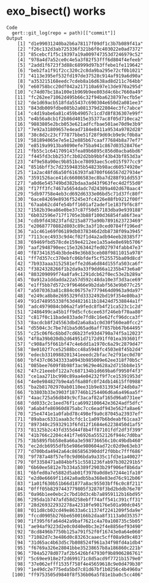 # exo_bisect() works

    Code
      gert::git_log(repo = path)[["commit"]]
    Output
        [1] "d1e99031240ba2b6a78117f09df1c3b7b089f41a"
        [2] "f26c132d3ab725336f321b6f0c403022e0ad7372"
        [3] "85cebcf1f5c19397a19a009747353d7246979c52"
        [4] "978a4d7a52ce0c4e5a3f82f53fff6d804f4efeeb"
        [5] "2add1f6723f3d88c68999d97b3ffebe1fe119642"
        [6] "beb2fa1f91f2cc320c2c8da9ba295e72cf0b1021"
        [7] "4113e395ef532fd197de37528c914af919a6d90a"
        [8] "a353215168eedc7cdeb8a16d638ad8d211c764bb"
        [9] "e60758bcc20df042a217110a697e13de970a295d"
       [10] "c74d07bc18a100e1b969b9ee803d4c6bc7660a49"
       [11] "fc262ee71062d495b66c32f94ba6238797ecfb5e"
       [12] "de1d69acb518fda55437c690304e650d2a081ee3"
       [13] "843db009fdbe085b2a081379d22804ec3fc7abce"
       [14] "c4d19abe6a81c459b49057c1cd7d8f836307e99f"
       [15] "e4b56a8cb1f2b86d4015e35377ac8f05d710eca2"
       [16] "9883805e2bcb053e621adfcfbae501ae70d9e3b9"
       [17] "7e92a31809657e4ead7184e8411a9534a9702d28"
       [18] "38c8d2c23cf77877bbe51f28f9d69cb9e9cf0b8a"
       [19] "581894065e7e5e12e885b67caaf77684b8a77ef7"
       [20] "e8519a9913ba9890efe75ba941c867d03528476e"
       [21] "fb55c1c641709143fea89b6895c856d0acba6bd6"
       [22] "f445fd3cbb253fc3b02d2bb9bbf43b43bf853d3a"
       [23] "4f9e58a90ec9b851bce78093aec5ce015f977cc9"
       [24] "8516bff3c7d23594835b54823b98acd60574920e"
       [25] "1a2ac48fd6a50f616393fa8700f666567d27934e"
       [26] "3591526ace41dc66086583ec8ba7d288f91dd553"
       [27] "a0d6e545749bd382bdaa3ad43f963fec4d2f55d0"
       [28] "f17ff3fc7467a5654dadc7d24309a402d670aac4"
       [29] "5db97758e4eb3cd692d6333e06bd5c71d37fc80f"
       [30] "6ace84269e8936f5245e3fc4226e88fb9212f00f"
       [31] "67aab62cd4fe54bff1601af2adef1e183f9f6c8f"
       [32] "1582b39ea86e0be37c87f50d57183dba9e939188"
       [33] "6b032596e717f1705e3b88f100d36854fa86f3ea"
       [34] "cdb9fd43823fafd215a8775a90b7891623723469"
       [35] "e20687770882d803c89c3a3f10ced0784ff196ed"
       [36] "a1c461e69f06189db0378346d2db8738f09a3945"
       [37] "7113cec4933c9d4cf02f1d4a2adb94eeb28385f7"
       [38] "69469fbd578cde159e4212ee1a35a4e8e69b5706"
       [39] "aaf2948790eec15e3263442fed027974fabb47e3"
       [40] "f873416354b3bde49e36b83ceb08f9811015a978"
       [41] "ff7d357cc370ebfc06bfdef5cf525575ba09d8cd"
       [42] "7b933aaa3152581effe2d6a6d84d155fa503ca6f"
       [43] "f3824328266f1b2da9a33f9dd66a1235b473e6a0"
       [44] "803209099f74a8fa9c1291dcb62f0ec53e2b289a"
       [45] "0a912a1ddadda22a57d592c48da10e3f3d3ace69"
       [46] "e1ff5bb7d572c9f96466e9b2dabf563e9b077c25"
       [47] "a5070363a81c884c06757e7779464d0963a9da97"
       [48] "e249ca8b8e2695329fd3332492bd19f354e80ba3"
       [49] "91d748955338f63d4821611b18424d7538844a1f"
       [50] "adc4979084cb06a2fa9fedc8fb4f21ca523c1c2d"
       [51] "2486499ca45b1ff9d5cfc6cee63f246ebf70aa80"
       [52] "c817f0c11bade833ade7fd8c16e62fcf96dcca3f"
       [53] "8acdcb8f245563dbd2a6a8a1c0d30f560ea0fcc2"
       [54] "d5504c3c7be7d1ba5d65ad6aff7857bb67b64495"
       [55] "c25c06f6c6bbd7cd6b23fe93d4790a74f5a12023"
       [56] "4f8a39b020db2d64951d7172d91ff01ea393601f"
       [57] "c908af5f661bf47c4e6dd1a1970c6a29c2879d47"
       [58] "8e0102f7ce52588bcc48a5948fc4503e8f45b2d4"
       [59] "edecb3310988201341eeedc2bfac7e2f91ec0d70"
       [60] "bf437c06343333a0943b985009e62ee318f70b5c"
       [61] "085bee7609f8b98f3ac9629e4628a2d715bb8e15"
       [62] "47c21eeebf122a7c687134b1d669ba6f9950f4f3"
       [63] "ce1aa271bc990c89aa4e04232f9f7ce15391953d"
       [64] "4e0e984827b9e4a5f6a80fc0f24db14615ff0988"
       [65] "ba2b81702970ab0110ee31b9e8313934f24db0a7"
       [66] "b3803b33e3903f187746b1254406d6a6a496aa5f"
       [67] "4aac725a56d849c9cf3acaf82af165d96a0731ee"
       [68] "dd033c2c1eed76f1ca6992100642e3624adf5dfc"
       [69] "a6ab4fe86960d875abc7cc6eadf943e562fa8ae6"
       [70] "25e4741e1a0fabd78c498ef9a0c87045a23937ef"
       [71] "89abac6331aaab3cfdc1c1a097b6bdeabf61caa3"
       [72] "897340c25932913f6fd12f1684e62238450d1af5"
       [73] "81325b2c43fd355d44f8b4ff87101fdf2df3f399"
       [74] "41b766c2204c441f7e6926a5552126f944c7d0ba"
       [75] "3b5895fbb58e8a66a3e598736656c10c49bdb460"
       [76] "ec2dcb6955dfb5e986e980604ad72c02d9e63eb3"
       [77] "d700bda4942a64c865856390ddf2f0bbc7fff686"
       [78] "9f787a48f57ef0c9d06bda9a335c1fd3e1a40027"
       [79] "0f3358471a884bbf51c5581236fab97b302291b5"
       [80] "6b60ee5812e7b334a5389f2903b29f906ef8b6da"
       [81] "6bfed0a7e5882d5ab01f3970a0d8e57244e1fa10"
       [82] "e2d0e6669f11d42a0adb5ba368e83ed76c912b06"
       [83] "1a01f630b51b66d1877a8ac95503bff6c0c8f211"
       [84] "0fff05b8297443779805f32878f3bd2bddb76e70"
       [85] "0a96b1ee0ebc2c7bd10d3c4b7a8959112b16bd95"
       [86] "295da1b747afd58d258ebff74aff541c391cff31"
       [87] "28d269322932278a42310fe90176e501a90dc045"
       [88] "011d8cb02cd49e8633a6c11374f2241209f5da9e"
       [89] "fccd0905b276be6500166b2daa8f3113a0d35357"
       [90] "1f395f6fa64d42a9baf7621c4a70a108735c5b05"
       [91] "ae94af9223d2e0c0d40e0bc3e2f4e8856ef93490"
       [92] "8cd8496b7750b125a791f52f0f16743e0a64e060"
       [93] "71082d7c3e486d0c83263caaec5cff08a9d9c403"
       [94] "31d65ac4b63d5c7b808524f961a34f98fd4a1db4"
       [95] "f6769a326e28041bbe35238657b8a186860c221b"
       [96] "704a5278d077af2b5426bf47930f9b8906286761"
       [97] "5c69ee918e2f2d699171c8d5acd9f7721b1579e0"
       [98] "37e062efff1535f758f4e45659618c9e0d479b30"
       [99] "1e49dc2e775eda5bd7c81d67bf1b0256c4b4960a"
      [100] "ff9753505d9840f8f536b06a5f81e1ba0c5cc406"

